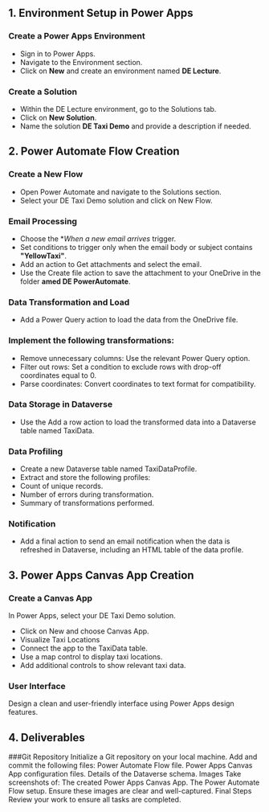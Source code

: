 ## 1. Environment Setup in Power Apps
### Create a Power Apps Environment
- Sign in to Power Apps.
- Navigate to the Environment section.
- Click on **New** and create an environment named **DE Lecture**.

### Create a Solution

- Within the DE Lecture environment, go to the Solutions tab.
- Click on **New Solution**.
- Name the solution **DE Taxi Demo** and provide a description if needed.

## 2. Power Automate Flow Creation

### Create a New Flow

- Open Power Automate and navigate to the Solutions section.
- Select your DE Taxi Demo solution and click on New Flow.

### Email Processing
- Choose the **When a new email arrives* trigger.
- Set conditions to trigger only when the email body or subject contains **"YellowTaxi"**.
- Add an action to Get attachments and select the email.
- Use the Create file action to save the attachment to your OneDrive in the folder **amed DE PowerAutomate**.

### Data Transformation and Load
- Add a Power Query action to load the data from the OneDrive file.

### Implement the following transformations:
- Remove unnecessary columns: Use the relevant Power Query option.
- Filter out rows: Set a condition to exclude rows with drop-off coordinates equal to 0.
- Parse coordinates: Convert coordinates to text format for compatibility.

### Data Storage in Dataverse
- Use the Add a row action to load the transformed data into a Dataverse table named TaxiData.

### Data Profiling
- Create a new Dataverse table named TaxiDataProfile.
- Extract and store the following profiles:
- Count of unique records.
- Number of errors during transformation.
- Summary of transformations performed.

### Notification
- Add a final action to send an email notification when the data is refreshed in Dataverse, including an HTML table of the data profile.

## 3. Power Apps Canvas App Creation

### Create a Canvas App

In Power Apps, select your DE Taxi Demo solution.

- Click on New and choose Canvas App.
- Visualize Taxi Locations
- Connect the app to the TaxiData table.
- Use a map control to display taxi locations.
- Add additional controls to show relevant taxi data.

### User Interface
Design a clean and user-friendly interface using Power Apps design features.

## 4. Deliverables

###Git Repository
Initialize a Git repository on your local machine.
Add and commit the following files:
Power Automate Flow file.
Power Apps Canvas App configuration files.
Details of the Dataverse schema.
Images
Take screenshots of:
The created Power Apps Canvas App.
The Power Automate Flow setup.
Ensure these images are clear and well-captured.
Final Steps
Review your work to ensure all tasks are completed.
